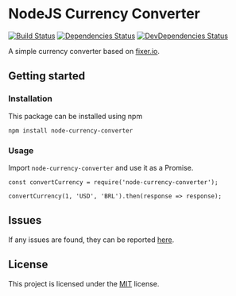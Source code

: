 # NodeJS Currency Converter

[![Build Status](https://travis-ci.org/arthurmbandeira/node-currency-converter.svg?branch=master)](https://travis-ci.org/arthurmbandeira/node-currency-converter)
[![Dependencies Status](https://david-dm.org/arthurmbandeira/node-currency-converter/status.svg)](https://david-dm.org/arthurmbandeira/node-currency-converter/)
[![DevDependencies Status](https://david-dm.org/arthurmbandeira/node-currency-converter/dev-status.svg)](https://david-dm.org/arthurmbandeira/node-currency-converter/)


A simple currency converter based on [fixer.io](http://fixer.io).

## Getting started

### Installation
This package can be installed using npm

```
npm install node-currency-converter
```

### Usage
Import `node-currency-converter` and use it as a Promise.

```
const convertCurrency = require('node-currency-converter');

convertCurrency(1, 'USD', 'BRL').then(response => response);
```

## Issues
If any issues are found, they can be reported [here](https://github.com/arthurmbandeira/node-currency-converter/issues).

## License

This project is licensed under the [MIT](LICENSE) license.
